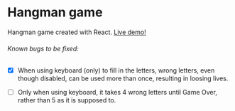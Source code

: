 # Hangman game

Hangman game created with React.
[Live demo!](https://kind-mahavira-b77172.netlify.com)

###### Known bugs to be fixed: 
- [x] When using keyboard (only) to fill in the letters, wrong letters, even though disabled, can be used more than once, resulting in loosing lives.
- [ ] Only when using keyboard, it takes 4 wrong letters until Game Over, rather than 5 as it is supposed to. 

